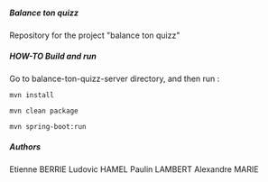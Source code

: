 ##### Balance ton quizz

Repository for the project "balance ton quizz"

##### HOW-TO Build and run 

Go to balance-ton-quizz-server directory, and then run : 

```
mvn install

mvn clean package

mvn spring-boot:run
```

##### Authors
Etienne BERRIE
Ludovic HAMEL
Paulin LAMBERT
Alexandre MARIE